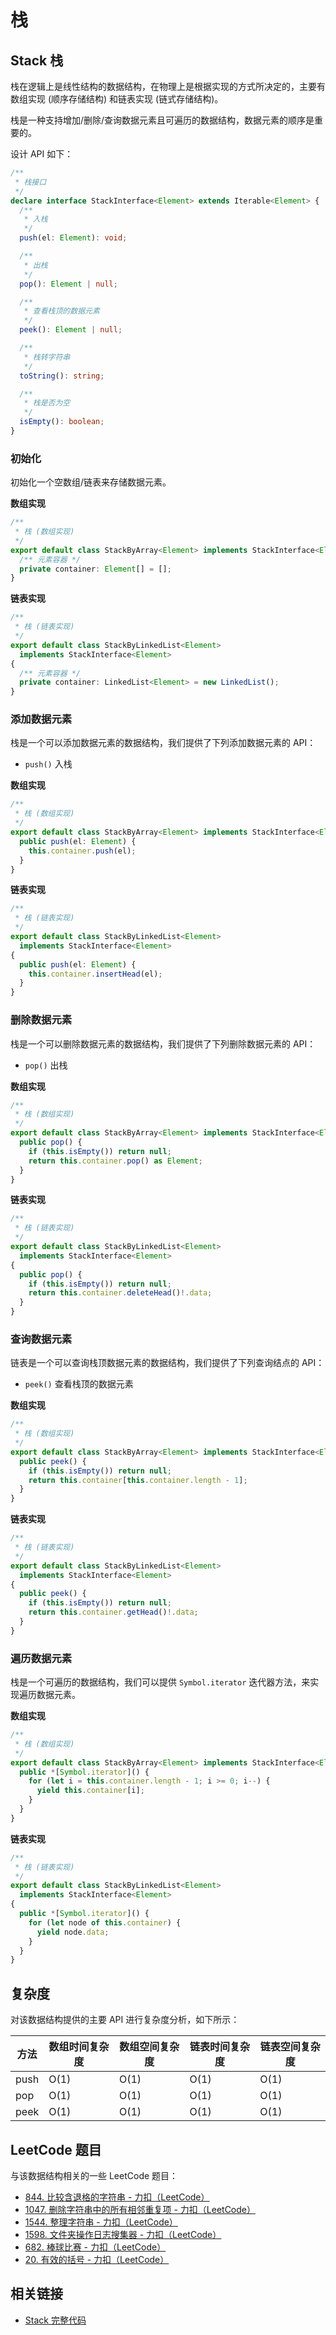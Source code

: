 # 栈

## Stack 栈

栈在逻辑上是线性结构的数据结构，在物理上是根据实现的方式所决定的，主要有数组实现 (顺序存储结构) 和链表实现 (链式存储结构)。

栈是一种支持增加/删除/查询数据元素且可遍历的数据结构，数据元素的顺序是重要的。

设计 API 如下：

```typescript
/**
 * 栈接口
 */
declare interface StackInterface<Element> extends Iterable<Element> {
  /**
   * 入栈
   */
  push(el: Element): void;

  /**
   * 出栈
   */
  pop(): Element | null;

  /**
   * 查看栈顶的数据元素
   */
  peek(): Element | null;

  /**
   * 栈转字符串
   */
  toString(): string;

  /**
   * 栈是否为空
   */
  isEmpty(): boolean;
}
```

### 初始化

初始化一个空数组/链表来存储数据元素。

**数组实现**

```typescript
/**
 * 栈 (数组实现)
 */
export default class StackByArray<Element> implements StackInterface<Element> {
  /** 元素容器 */
  private container: Element[] = [];
}
```

**链表实现**

```typescript
/**
 * 栈 (链表实现)
 */
export default class StackByLinkedList<Element>
  implements StackInterface<Element>
{
  /** 元素容器 */
  private container: LinkedList<Element> = new LinkedList();
}
```

### 添加数据元素

栈是一个可以添加数据元素的数据结构，我们提供了下列添加数据元素的 API：

- `push()` 入栈

**数组实现**

```typescript
/**
 * 栈 (数组实现)
 */
export default class StackByArray<Element> implements StackInterface<Element> {
  public push(el: Element) {
    this.container.push(el);
  }
}
```

**链表实现**

```typescript
/**
 * 栈 (链表实现)
 */
export default class StackByLinkedList<Element>
  implements StackInterface<Element>
{
  public push(el: Element) {
    this.container.insertHead(el);
  }
}
```

### 删除数据元素

栈是一个可以删除数据元素的数据结构，我们提供了下列删除数据元素的 API：

- `pop()` 出栈

**数组实现**

```typescript
/**
 * 栈 (数组实现)
 */
export default class StackByArray<Element> implements StackInterface<Element> {
  public pop() {
    if (this.isEmpty()) return null;
    return this.container.pop() as Element;
  }
}
```

**链表实现**

```typescript
/**
 * 栈 (链表实现)
 */
export default class StackByLinkedList<Element>
  implements StackInterface<Element>
{
  public pop() {
    if (this.isEmpty()) return null;
    return this.container.deleteHead()!.data;
  }
}
```

### 查询数据元素

链表是一个可以查询栈顶数据元素的数据结构，我们提供了下列查询结点的 API：

- `peek()` 查看栈顶的数据元素

**数组实现**

```typescript
/**
 * 栈 (数组实现)
 */
export default class StackByArray<Element> implements StackInterface<Element> {
  public peek() {
    if (this.isEmpty()) return null;
    return this.container[this.container.length - 1];
  }
}
```

**链表实现**

```typescript
/**
 * 栈 (链表实现)
 */
export default class StackByLinkedList<Element>
  implements StackInterface<Element>
{
  public peek() {
    if (this.isEmpty()) return null;
    return this.container.getHead()!.data;
  }
}
```

### 遍历数据元素

栈是一个可遍历的数据结构，我们可以提供 `Symbol.iterator` 迭代器方法，来实现遍历数据元素。

**数组实现**

```typescript
/**
 * 栈 (数组实现)
 */
export default class StackByArray<Element> implements StackInterface<Element> {
  public *[Symbol.iterator]() {
    for (let i = this.container.length - 1; i >= 0; i--) {
      yield this.container[i];
    }
  }
}
```

**链表实现**

```typescript
/**
 * 栈 (链表实现)
 */
export default class StackByLinkedList<Element>
  implements StackInterface<Element>
{
  public *[Symbol.iterator]() {
    for (let node of this.container) {
      yield node.data;
    }
  }
}
```

## 复杂度

对该数据结构提供的主要 API 进行复杂度分析，如下所示：

| 方法 | 数组时间复杂度 | 数组空间复杂度 | 链表时间复杂度 | 链表空间复杂度 |
| ---- | -------------- | -------------- | -------------- | -------------- |
| push | O(1)           | O(1)           | O(1)           | O(1)           |
| pop  | O(1)           | O(1)           | O(1)           | O(1)           |
| peek | O(1)           | O(1)           | O(1)           | O(1)           |

## LeetCode 题目

与该数据结构相关的一些 LeetCode 题目：

- [844. 比较含退格的字符串 - 力扣（LeetCode）](https://leetcode.cn/problems/backspace-string-compare/submissions/)
- [1047. 删除字符串中的所有相邻重复项 - 力扣（LeetCode）](https://leetcode.cn/problems/remove-all-adjacent-duplicates-in-string/)
- [1544. 整理字符串 - 力扣（LeetCode）](https://leetcode.cn/problems/make-the-string-great/)
- [1598. 文件夹操作日志搜集器 - 力扣（LeetCode）](https://leetcode.cn/problems/crawler-log-folder/)
- [682. 棒球比赛 - 力扣（LeetCode）](https://leetcode.cn/problems/baseball-game/)
- [20. 有效的括号 - 力扣（LeetCode）](https://leetcode.cn/problems/valid-parentheses/)

## 相关链接

- [Stack 完整代码](https://github.com/CokeBeliever/typescript-algorithm-and-data-structure/tree/master/src/data-structure/stack)
